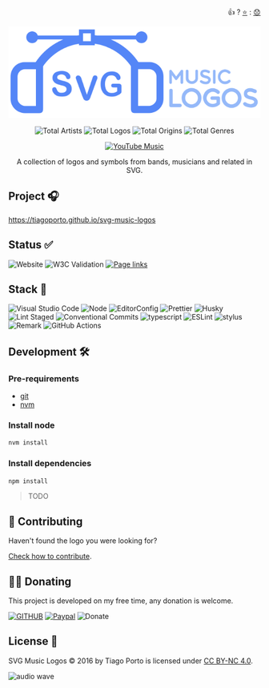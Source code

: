 <p align="right">
👍 ? <a href="https://github.com/tiagoporto/svg-music-logos/stargazers">⭐</a> : <a href="https://github.com/tiagoporto/svg-music-logos/issues">😞</a>
</p>

<div align="center">

[![SVG Music Logos](./docs/logo.svg)](https://tiagoporto.github.io/svg-music-logos/)

<!-- replace start -->

![Total Artists](https://img.shields.io/badge/artists-192-blue.svg?style=flat-square)
![Total Logos](https://img.shields.io/badge/logos-337-blue?style=flat-square)
![Total Origins](https://img.shields.io/badge/origins-20-blue?style=flat-square)
![Total Genres](https://img.shields.io/badge/genres-59-blue.svg?style=flat-square)

<!-- replace end -->

[![YouTube Music](https://img.shields.io/badge/youtube%20music-playlist-555?style=for-the-badge\&logo=youtube-music\&labelColor=FF0000)](https://music.youtube.com/playlist?list=PLKtV93YW2_X-Iu_iNpyMG03bWx8YTTAx6\&feature=share)

A collection of logos and symbols from bands, musicians and related in SVG.

</div>

## Project 🎧

<https://tiagoporto.github.io/svg-music-logos>

## Status ✅

![Website](https://img.shields.io/website/https/tiagoporto.github.io/svg-music-logos.svg?down_color=lightgrey\&down_message=offline\&style=flat-square\&up_message=online)
![W3C Validation](https://img.shields.io/w3c-validation/html.svg?style=flat-square\&targetUrl=https://tiagoporto.github.io/svg-music-logos)
[![Page links](https://img.shields.io/github/actions/workflow/status/tiagoporto/svg-music-logos/dead-link.yaml?branch=main\&style=flat-square\&label=page%20links)](https://github.com/tiagoporto/svg-music-logos/actions/workflows/dead-link.yaml)

## Stack 🧰

![Visual Studio Code](https://img.shields.io/badge/Visual%20Studio%20Code-0078d7.svg?style=for-the-badge\&logo=visual-studio-code\&logoColor=white)
![Node](https://img.shields.io/badge/Nodejs-%23339933.svg?style=for-the-badge\&logo=node.js\&logoColor=white)
![EditorConfig](https://img.shields.io/badge/EditorConfig-%23E0EFEF.svg?style=for-the-badge\&logo=editorconfig\&logoColor=black)
![Prettier](https://img.shields.io/badge/Prettier-1A2B34.svg?style=for-the-badge\&logo=prettier)
![Husky](https://img.shields.io/badge/Husky-%23161618.svg?style=for-the-badge)
![Lint Staged](https://img.shields.io/badge/Lint%20Staged-%23FFF.svg?style=for-the-badge)
![Conventional Commits](https://img.shields.io/badge/Conventional%20Commits-%23FE5196.svg?style=for-the-badge\&logo=conventionalcommits\&logoColor=white)
![typescript](https://img.shields.io/badge/typescript-%23007ACC?style=for-the-badge\&logo=typescript\&logoColor=white)
![ESLint](https://img.shields.io/badge/ESLint-%234B32C3.svg?style=for-the-badge\&logo=eslint\&logoColor=white)
![stylus](https://img.shields.io/badge/stylus-%23ff6347?style=for-the-badge\&logo=stylus\&logoColor=white)
![Remark](https://img.shields.io/badge/Remark-%230A0E0F.svg?style=for-the-badge\&logo=remark\&logoColor=d80303)
![GitHub Actions](https://img.shields.io/badge/github%20actions-%232671E5.svg?style=for-the-badge\&logo=githubactions\&logoColor=white)

<!-- ![nuxt.js](https://img.shields.io/badge/nuxt.js-%2300c58e?style=for-the-badge&logo=nuxt.js&logoColor=white)
![Stylelint](https://img.shields.io/badge/Stylelint-%231B3A4B.svg?style=for-the-badge&logo=stylelint&logoColor=white)
![PostCSS](https://img.shields.io/badge/PostCSS-%23DD3A0A.svg?style=for-the-badge&logo=postcss&logoColor=white)
![Browserslist](https://img.shields.io/badge/Browserslist-%23FED538.svg?style=for-the-badge&color=%231D1D1D)
![graphql](https://img.shields.io/badge/-GraphQL-E10098?style=for-the-badge&logo=graphql&logoColor=white)
![mongo](https://img.shields.io/badge/MongoDB-%234ea94b?style=for-the-badge&logo=mongodb&logoColor=white)
![jest](https://img.shields.io/badge/-jest-%23C21325?style=for-the-badge&logo=jest&logoColor=white) -->

## Development 🛠

### Pre-requirements

- [git](https://git-scm.com)
- [nvm](https://github.com/nvm-sh/nvm)

### Install node

```bash
nvm install
```

### Install dependencies

```bash
npm install
```

> TODO

## 🤝 Contributing

Haven't found the logo you were looking for?

[Check how to contribute](CONTRIBUTING.md).

## 🤜🤛 Donating

This project is developed on my free time, any donation is welcome.

[![GITHUB](https://img.shields.io/badge/-github-black?logo=github)](https://github.com/sponsors/tiagoporto)
[![Paypal](https://img.shields.io/badge/-PayPal-blue?logo=paypal)](https://www.paypal.com/cgi-bin/webscr?cmd=_donations\&business=YTDUQ8RZ2G4Q8\&lc=US\&item_name=tiagoporto\&currency_code=USD\&bn=PP%2dDonationsBF%3abtn_donateCC_LG%2egif%3aNonHosted)
![Donate](https://img.shields.io/badge/bitcoin-14iqQcwYPLBceRURHuFosGTDXxMmt3cLDp-yellow.svg?logo=bitcoin)

## License 📄

SVG Music Logos © 2016 by Tiago Porto is licensed under [CC BY-NC 4.0](LICENSE).

![audio wave](https://media.giphy.com/media/aw6CWyyLQ8WyRuktxR/source.gif)
